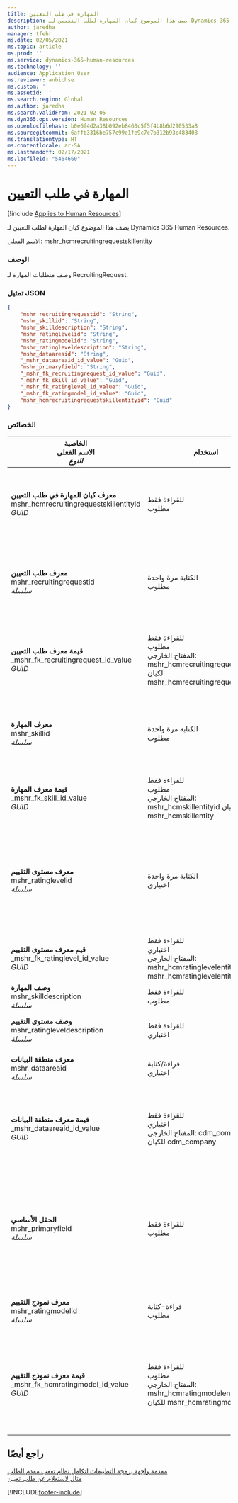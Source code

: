```yaml
---
title: المهارة في طلب التعيين
description: يصف هذا الموضوع كيان المهارة لطلب التعيين لـ Dynamics 365 Human Resources.
author: jaredha
manager: tfehr
ms.date: 02/05/2021
ms.topic: article
ms.prod: ''
ms.service: dynamics-365-human-resources
ms.technology: ''
audience: Application User
ms.reviewer: anbichse
ms.custom: ''
ms.assetid: ''
ms.search.region: Global
ms.author: jaredha
ms.search.validFrom: 2021-02-05
ms.dyn365.ops.version: Human Resources
ms.openlocfilehash: b0e6f4d2a38b092eb8460c5f5f4b8b6d290533a8
ms.sourcegitcommit: 6affb3316be757c99e1fe9c7c7b312b93c483408
ms.translationtype: HT
ms.contentlocale: ar-SA
ms.lasthandoff: 02/17/2021
ms.locfileid: "5464660"
---
```

# <a name="recruiting-request-skill"></a>المهارة في طلب التعيين

[!include [Applies to Human Resources](../includes/applies-to-hr.md)]

يصف هذا الموضوع كيان المهارة لطلب التعيين لـ Dynamics 365 Human Resources.

الاسم الفعلي: mshr_hcmrecruitingrequestskillentity

### <a name="description"></a>الوصف

وصف متطلبات المهارة لـ RecruitingRequest.

### <a name="json-representation"></a>تمثيل JSON

```json
{
    "mshr_recruitingrequestid": "String",
    "mshr_skillid": "String",
    "mshr_skilldescription": "String",
    "mshr_ratinglevelid": "String",
    "mshr_ratingmodelid": "String",
    "mshr_ratingleveldescription": "String",
    "mshr_dataareaid": "String",
    "_mshr_dataareaid_id_value": "Guid",
    "mshr_primaryfield": "String",
    "_mshr_fk_recruitingrequest_id_value": "Guid",
    "_mshr_fk_skill_id_value": "Guid",
    "_mshr_fk_ratinglevel_id_value": "Guid",
    "_mshr_fk_ratingmodel_id_value": "Guid",
    "mshr_hcmrecruitingrequestskillentityid": "Guid"
}
```

### <a name="properties"></a>الخصائص

| الخاصية<br>**الاسم الفعلي**<br>**_النوع_** | استخدام | الوصف |
| --- | --- | --- |
| **معرف كيان المهارة في طلب التعيين**<br>mshr_hcmrecruitingrequestskillentityid<br>*GUID* | للقراءة فقط<br>مطلوب | معرف فريد منشأ بواسطة النظام لسجل **المهارة في طلب التعيين**. |
| **معرف طلب التعيين**<br>mshr_recruitingrequestid<br>*سلسلة* | الكتابة مرة واحدة<br>مطلوب | المعرف الفريد القابل للقراءة من قبل المستخدم لطلب التعيين المقترن. |
| **قيمة معرف طلب التعيين**<br>_mshr_fk_recruitingrequest_id_value<br>*GUID* | للقراءة فقط<br>مطلوب<br> المفتاح الخارجي: mshr_hcmrecruitingrequestentityid لكيان mshr_hcmrecruitingrequestentity | المعرف الفريد المنشأ بواسطة النظام لطلب التعيين المقترن. |
| **معرف المهارة**<br>mshr_skillid<br>*سلسلة*<br> | الكتابة مرة واحدة<br>مطلوب | المعرف الفريد القابل للقراءة من قبل المستخدم للمهارة المطلوبة. |
| **قيمة معرف المهارة**<br>_mshr_fk_skill_id_value<br>*GUID* | للقراءة فقط<br>مطلوب<br>المفتاح الخارجي: mshr_hcmskillentityid للكيان mshr_hcmskillentity | معرف فريد منشأ بواسطة النظام للمهارة المطلوبة. |
| **معرف مستوى التقييم**<br>mshr_ratinglevelid<br>*سلسلة* | الكتابة مرة واحدة<br>اختياري | قيمة مستوى المهارة المطلوبة المحددة للوظيفة، استنادا إلى نموذج التقييم المعين للمهارة. |
| **قيم معرف مستوى التقييم**<br>_mshr_fk_ratinglevel_id_value<br>*GUID* | للقراءة فقط<br>اختياري<br>المفتاح الخارجي: mshr_hcmratinglevelentityid للكيان mshr_hcmratinglevelentity | معرف فريد منشأ بواسطة النظام للمستوى. |
| **وصف المهارة**<br>mshr_skilldescription<br>*سلسلة* | للقراءة فقط<br>مطلوب | وصف المهارة. |
| **وصف مستوى التقييم**<br>mshr_ratingleveldescription<br>*سلسلة* | للقراءة فقط<br>اختياري | صف مستوى المهارة المحدد. |
| **معرف منطقة البيانات**<br>mshr_dataareaid<br>*سلسلة* | قراءة/كتابة<br>اختياري | يحدد الكيان القانوني (الشركة). |
| **قيمة معرف منطقة البيانات**<br>_mshr_dataareaid_id_value<br>*GUID* | للقراءة فقط<br>اختياري<br>المفتاح الخارجي: cdm_companyid للكيان cdm_company | قيمة GUID تم إنشاؤها بواسطة النظام لتعرف الكيان القانوني (الشركة). |
| **الحقل الأساسي**<br>mshr_primaryfield<br>*سلسلة* | للقراءة فقط<br>مطلوب | سلسلة متصلة من قيمة طلب التعيين ومعرف المهارة كأسلوب آخر لتعريف السجل بشكل فريد. |
| **معرف نموذج التقييم**<br>mshr_ratingmodelid<br>*سلسلة* | قراءة-كتابة<br>مطلوب | نموذج التقييم المستخدم لتقييم المهارة. |
| **قيمة معرف نموذج التقييم**<br>_mshr_fk_hcmratingmodel_id_value<br>*GUID* | للقراءة فقط<br>مطلوب<br>المفتاح الخارجي: mshr_hcmratingmodelentityid للكيان mshr_hcmratingmodelentity | المعرف الفريد الذي تم إنشاؤه بواسطة النظام لنموذج التقييم المستخدم لتقييم المهارة. |

## <a name="see-also"></a>راجع أيضًا

[مقدمة واجهة برمجة التطبيقات لتكامل نظام تعقب مقدم الطلب](hr-admin-integration-ats-api-introduction.md)<br>
[مثال لاستعلام عن طلب تعيين](hr-admin-integration-ats-api-recruiting-request-example-query.md)


[!INCLUDE[footer-include](../includes/footer-banner.md)]